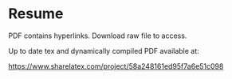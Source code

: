 Resume
======

PDF contains hyperlinks. Download raw file to access.

Up to date tex and dynamically compiled PDF available at:

https://www.sharelatex.com/project/58a248161ed95f7a6e51c098
